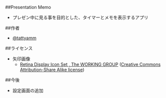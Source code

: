 ##Presentation Memo
* プレゼン中に見る事を目的とした、タイマーとメモを表示するアプリ

##作者
* [@tattyamm](https://twitter.com/tattyamm)

##ライセンス
* 矢印画像
   * [Retina Display Icon Set , The WORKING GROUP](http://blog.twg.ca/2010/11/retina-display-icon-set/) ([Creative Commons Attribution-Share Alike license](http://creativecommons.org/licenses/by-sa/3.0/))

##今後
* 設定画面の追加


